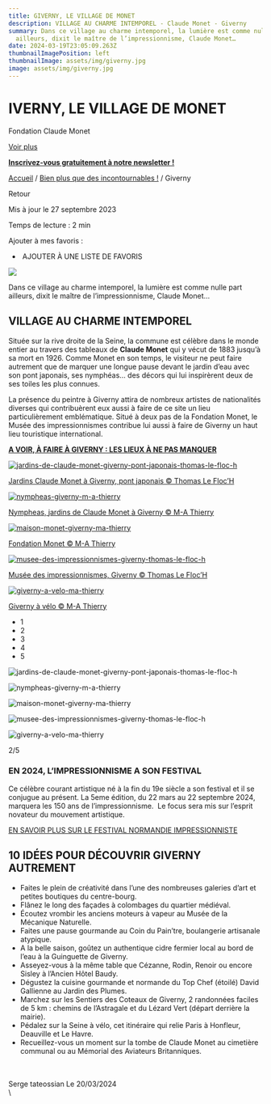 ```yaml
---
title: GIVERNY, LE VILLAGE DE MONET
description: VILLAGE AU CHARME INTEMPOREL - Claude Monet - Giverny
summary: Dans ce village au charme intemporel, la lumière est comme nulle part
  ailleurs, dixit le maître de l’impressionnisme, Claude Monet…
date: 2024-03-19T23:05:09.263Z
thumbnailImagePosition: left
thumbnailImage: assets/img/giverny.jpg
image: assets/img/giverny.jpg
---
```

<!--StartFragment-->

# IVERNY, LE VILLAGE DE MONET

Fondation Claude Monet

[Voir plus](https://www.normandie-tourisme.fr/les-incontournables/giverny/#breadcrumbs)

**[Inscrivez-vous gratuitement à notre newsletter !](https://www.normandie-tourisme.fr/preparer-son-sejour/informations-pratiques/inscription-newsletter/?utm_source=bandeau-notif&utm_medium=banner&utm_campaign=inscription-eletter-250123)**

[Accueil](https://www.normandie-tourisme.fr/) / [Bien plus que des incontournables !](https://www.normandie-tourisme.fr/les-incontournables/) / Giverny

Retour

Mis à jour le 27 septembre 2023

Temps de lecture : 2 min

Ajouter à mes favoris :

*  AJOUTER À UNE LISTE DE FAVORIS

![](https://www.normandie-tourisme.fr/wp-content/uploads/2020/03/Miniature-carte-giverny-300x300.jpg)

Dans ce village au charme intemporel, la lumière est comme nulle part ailleurs, dixit le maître de l’impressionnisme, Claude Monet…

## VILLAGE AU CHARME INTEMPOREL

Située sur la rive droite de la Seine, la commune est célèbre dans le monde entier au travers des tableaux de **Claude Monet** qui y vécut de 1883 jusqu’à sa mort en 1926. Comme Monet en son temps, le visiteur ne peut faire autrement que de marquer une longue pause devant le jardin d’eau avec son pont japonais, ses nymphéas… des décors qui lui inspirèrent deux de ses toiles les plus connues.

La présence du peintre à Giverny attira de nombreux artistes de nationalités diverses qui contribuèrent eux aussi à faire de ce site un lieu particulièrement emblématique. Situé à deux pas de la Fondation Monet, le Musée des impressionnismes contribue lui aussi à faire de Giverny un haut lieu touristique international.

**[A VOIR, À FAIRE À GIVERNY : LES LIEUX À NE PAS MANQUER](https://www.normandie-tourisme.fr/les-incontournables/giverny/a-visiter-a-faire-a-giverny/)**

[![jardins-de-claude-monet-giverny-pont-japonais-thomas-le-floc-h](https://www.normandie-tourisme.fr/wp-content/uploads/2023/06/jardins-de-claude-monet-giverny-pont-japonais-thomas-le-floc-h-1600x900.jpg)](https://www.normandie-tourisme.fr/wp-content/uploads/2023/06/jardins-de-claude-monet-giverny-pont-japonais-thomas-le-floc-h-1600x900.jpg "jardins-de-claude-monet-giverny-pont-japonais-thomas-le-floc-h")

[Jardins Claude Monet à Giverny, pont japonais © Thomas Le Floc’H](https://www.normandie-tourisme.fr/wp-content/uploads/2023/06/jardins-de-claude-monet-giverny-pont-japonais-thomas-le-floc-h-1600x900.jpg "jardins-de-claude-monet-giverny-pont-japonais-thomas-le-floc-h")

[![nympheas-giverny-m-a-thierry](https://www.normandie-tourisme.fr/wp-content/uploads/2023/06/nympheas-giverny-m-a-thierry-1600x900.jpg)](https://www.normandie-tourisme.fr/wp-content/uploads/2023/06/nympheas-giverny-m-a-thierry-1600x900.jpg "nympheas-giverny-m-a-thierry")

[Nympheas, jardins de Claude Monet à Giverny © M-A Thierry](https://www.normandie-tourisme.fr/wp-content/uploads/2023/06/nympheas-giverny-m-a-thierry-1600x900.jpg "nympheas-giverny-m-a-thierry")

[![maison-monet-giverny-ma-thierry](https://www.normandie-tourisme.fr/wp-content/uploads/2022/08/maison-monet-giverny-ma-thierry-1600x900.jpg)](https://www.normandie-tourisme.fr/wp-content/uploads/2022/08/maison-monet-giverny-ma-thierry-1600x900.jpg "maison-monet-giverny-ma-thierry")

[Fondation Monet © M-A Thierry](https://www.normandie-tourisme.fr/wp-content/uploads/2022/08/maison-monet-giverny-ma-thierry-1600x900.jpg "maison-monet-giverny-ma-thierry")

[![musee-des-impressionnismes-giverny-thomas-le-floc-h](https://www.normandie-tourisme.fr/wp-content/uploads/2023/06/musee-des-impressionnismes-giverny-thomas-le-floc-h-1600x900.jpg)](https://www.normandie-tourisme.fr/wp-content/uploads/2023/06/musee-des-impressionnismes-giverny-thomas-le-floc-h-1600x900.jpg "musee-des-impressionnismes-giverny-thomas-le-floc-h")

[Musée des impressionnismes, Giverny © Thomas Le Floc’H](https://www.normandie-tourisme.fr/wp-content/uploads/2023/06/musee-des-impressionnismes-giverny-thomas-le-floc-h-1600x900.jpg "musee-des-impressionnismes-giverny-thomas-le-floc-h")

[![giverny-a-velo-ma-thierry](https://www.normandie-tourisme.fr/wp-content/uploads/2023/06/giverny-a-velo-ma-thierry-1600x900.jpg)](https://www.normandie-tourisme.fr/wp-content/uploads/2023/06/giverny-a-velo-ma-thierry-1600x900.jpg "giverny-a-velo-ma-thierry")

[Giverny à vélo © M-A Thierry](https://www.normandie-tourisme.fr/wp-content/uploads/2023/06/giverny-a-velo-ma-thierry-1600x900.jpg "giverny-a-velo-ma-thierry")

* 1
* 2
* 3
* 4
* 5

![jardins-de-claude-monet-giverny-pont-japonais-thomas-le-floc-h](https://www.normandie-tourisme.fr/wp-content/uploads/2023/06/jardins-de-claude-monet-giverny-pont-japonais-thomas-le-floc-h-200x133.jpg)

![nympheas-giverny-m-a-thierry](https://www.normandie-tourisme.fr/wp-content/uploads/2023/06/nympheas-giverny-m-a-thierry-200x133.jpg)

![maison-monet-giverny-ma-thierry](https://www.normandie-tourisme.fr/wp-content/uploads/2022/08/maison-monet-giverny-ma-thierry-200x133.jpg)

![musee-des-impressionnismes-giverny-thomas-le-floc-h](https://www.normandie-tourisme.fr/wp-content/uploads/2023/06/musee-des-impressionnismes-giverny-thomas-le-floc-h-200x133.jpg)

![giverny-a-velo-ma-thierry](https://www.normandie-tourisme.fr/wp-content/uploads/2023/06/giverny-a-velo-ma-thierry-200x133.jpg)

2/5

### EN 2024, L’IMPRESSIONNISME A SON FESTIVAL

Ce célèbre courant artistique né à la fin du 19e siècle a son festival et il se conjugue au présent. La 5eme édition, du 22 mars au 22 septembre 2024, marquera les 150 ans de l’impressionnisme.  Le focus sera mis sur l’esprit novateur du mouvement artistique.

[EN SAVOIR PLUS SUR LE FESTIVAL NORMANDIE IMPRESSIONNISTE](https://www.normandie-tourisme.fr/evenement/festival-normandie-impressionniste/)

## 10 IDÉES POUR DÉCOUVRIR GIVERNY AUTREMENT

* Faites le plein de créativité dans l’une des nombreuses galeries d’art et petites boutiques du centre-bourg.
* Flânez le long des façades à colombages du quartier médiéval.
* Écoutez vrombir les anciens moteurs à vapeur au Musée de la Mécanique Naturelle.
* Faites une pause gourmande au Coin du Pain’tre, boulangerie artisanale atypique.
* A la belle saison, goûtez un authentique cidre fermier local au bord de l’eau à la Guinguette de Giverny.
* Asseyez-vous à la même table que Cézanne, Rodin, Renoir ou encore Sisley à l’Ancien Hôtel Baudy.
* Dégustez la cuisine gourmande et normande du Top Chef (étoilé) David Gallienne au Jardin des Plumes.
* Marchez sur les Sentiers des Coteaux de Giverny, 2 randonnées faciles de 5 km : chemins de l’Astragale et du Lézard Vert (départ derrière la mairie).
* Pédalez sur la Seine à vélo, cet itinéraire qui relie Paris à Honfleur, Deauville et Le Havre.
* Recueillez-vous un moment sur la tombe de Claude Monet au cimetière communal ou au Mémorial des Aviateurs Britanniques.

\
\
S﻿erge tateossian Le 20/03/2024\
\
<!--EndFragment-->